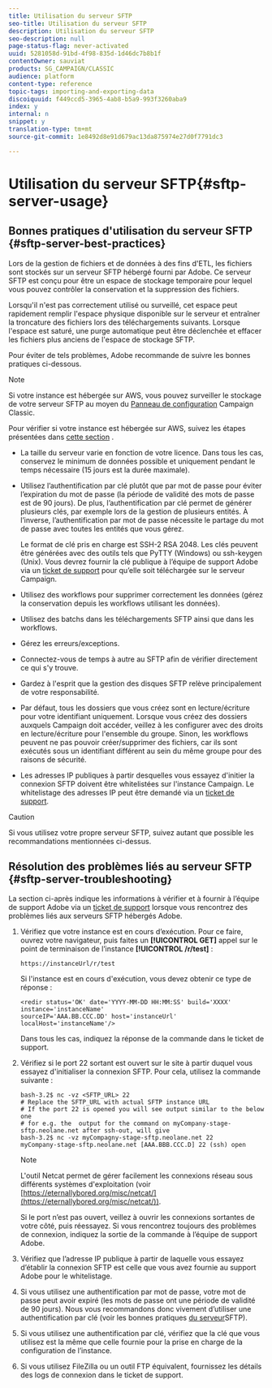 ```yaml
---
title: Utilisation du serveur SFTP
seo-title: Utilisation du serveur SFTP
description: Utilisation du serveur SFTP
seo-description: null
page-status-flag: never-activated
uuid: 5281058d-91bd-4f98-835d-1d46dc7b8b1f
contentOwner: sauviat
products: SG_CAMPAIGN/CLASSIC
audience: platform
content-type: reference
topic-tags: importing-and-exporting-data
discoiquuid: f449ccd5-3965-4ab8-b5a9-993f3260aba9
index: y
internal: n
snippet: y
translation-type: tm+mt
source-git-commit: 1e8492d8e91d679ac13da875974e27d0f7791dc3

---
```



# Utilisation du serveur SFTP{#sftp-server-usage}

## Bonnes pratiques d&#39;utilisation du serveur SFTP {#sftp-server-best-practices}

Lors de la gestion de fichiers et de données à des fins d&#39;ETL, les fichiers sont stockés sur un serveur SFTP hébergé fourni par Adobe. Ce serveur SFTP est conçu pour être un espace de stockage temporaire pour lequel vous pouvez contrôler la conservation et la suppression des fichiers.

Lorsqu&#39;il n&#39;est pas correctement utilisé ou surveillé, cet espace peut rapidement remplir l&#39;espace physique disponible sur le serveur et entraîner la troncature des fichiers lors des téléchargements suivants. Lorsque l&#39;espace est saturé, une purge automatique peut être déclenchée et effacer les fichiers plus anciens de l&#39;espace de stockage SFTP.

Pour éviter de tels problèmes, Adobe recommande de suivre les bonnes pratiques ci-dessous.

>[!NOTE]
>
>Si votre instance est hébergée sur AWS, vous pouvez surveiller le stockage de votre serveur SFTP au moyen du [Panneau de configuration](https://docs.adobe.com/content/help/en/control-panel/using/sftp-management/sftp-storage-management.html) Campaign Classic.
>
>Pour vérifier si votre instance est hébergée sur AWS, suivez les étapes présentées dans [cette section](https://docs.adobe.com/content/help/en/control-panel/using/faq.html#ims-org-id) .

* La taille du serveur varie en fonction de votre licence. Dans tous les cas, conservez le minimum de données possible et uniquement pendant le temps nécessaire (15 jours est la durée maximale).
* Utilisez l’authentification par clé plutôt que par mot de passe pour éviter l’expiration du mot de passe (la période de validité des mots de passe est de 90 jours). De plus, l’authentification par clé permet de générer plusieurs clés, par exemple lors de la gestion de plusieurs entités. À l’inverse, l’authentification par mot de passe nécessite le partage du mot de passe avec toutes les entités que vous gérez.

   Le format de clé pris en charge est SSH-2 RSA 2048. Les clés peuvent être générées avec des outils tels que PyTTY (Windows) ou ssh-keygen (Unix). Vous devrez fournir la clé publique à l’équipe de support Adobe via un [ticket de support](https://support.neolane.net) pour qu’elle soit téléchargée sur le serveur Campaign.

* Utilisez des workflows pour supprimer correctement les données (gérez la conservation depuis les workflows utilisant les données).
* Utilisez des batchs dans les téléchargements SFTP ainsi que dans les workflows.
* Gérez les erreurs/exceptions.
* Connectez-vous de temps à autre au SFTP afin de vérifier directement ce qui s&#39;y trouve.
* Gardez à l&#39;esprit que la gestion des disques SFTP relève principalement de votre responsabilité.
* Par défaut, tous les dossiers que vous créez sont en lecture/écriture pour votre identifiant uniquement. Lorsque vous créez des dossiers auxquels Campaign doit accéder, veillez à les configurer avec des droits en lecture/écriture pour l&#39;ensemble du groupe. Sinon, les workflows peuvent ne pas pouvoir créer/supprimer des fichiers, car ils sont exécutés sous un identifiant différent au sein du même groupe pour des raisons de sécurité.
* Les adresses IP publiques à partir desquelles vous essayez d&#39;initier la connexion SFTP doivent être whitelistées sur l&#39;instance Campaign. Le whitelistage des adresses IP peut être demandé via un [ticket de support](https://support.neolane.net).

>[!CAUTION]
>
>Si vous utilisez votre propre serveur SFTP, suivez autant que possible les recommandations mentionnées ci-dessus.

## Résolution des problèmes liés au serveur SFTP {#sftp-server-troubleshooting}

La section ci-après indique les informations à vérifier et à fournir à l’équipe de support Adobe via un [ticket de support](https://support.neolane.net) lorsque vous rencontrez des problèmes liés aux serveurs SFTP hébergés Adobe.

1. Vérifiez que votre instance est en cours d’exécution. Pour ce faire, ouvrez votre navigateur, puis faites un **[!UICONTROL GET]** appel sur le point de terminaison de l’instance **[!UICONTROL /r/test]** :

   ```
   https://instanceUrl/r/test
   ```

   Si l&#39;instance est en cours d&#39;exécution, vous devez obtenir ce type de réponse :

   ```
   <redir status='OK' date='YYYY-MM-DD HH:MM:SS' build='XXXX' instance='instanceName'
   sourceIP='AAA.BB.CCC.DD' host='instanceUrl' localHost='instanceName'/>
   ```

   Dans tous les cas, indiquez la réponse de la commande dans le ticket de support.

1. Vérifiez si le port 22 sortant est ouvert sur le site à partir duquel vous essayez d&#39;initialiser la connexion SFTP. Pour cela, utilisez la commande suivante :

   ```
   bash-3.2$ nc -vz <SFTP_URL> 22
   # Replace the SFTP_URL with actual SFTP instance URL
   # If the port 22 is opened you will see output similar to the below one
   # for e.g. the  output for the command on myCompany-stage-sftp.neolane.net after ssh-out, will give
   bash-3.2$ nc -vz myCompagny-stage-sftp.neolane.net 22
   myCompany-stage-sftp.neolane.net [AAA.BBB.CCC.D] 22 (ssh) open
   ```

   >[!NOTE]
   >
   >L&#39;outil Netcat permet de gérer facilement les connexions réseau sous différents systèmes d&#39;exploitation (voir [https://eternallybored.org/misc/netcat/](https://eternallybored.org/misc/netcat/)).

   Si le port n’est pas ouvert, veillez à ouvrir les connexions sortantes de votre côté, puis réessayez. Si vous rencontrez toujours des problèmes de connexion, indiquez la sortie de la commande à l’équipe de support Adobe.

1. Vérifiez que l’adresse IP publique à partir de laquelle vous essayez d’établir la connexion SFTP est celle que vous avez fournie au support Adobe pour le whitelistage.
1. Si vous utilisez une authentification par mot de passe, votre mot de passe peut avoir expiré (les mots de passe ont une période de validité de 90 jours). Nous vous recommandons donc vivement d’utiliser une authentification par clé (voir les bonnes pratiques [du serveur](#sftp-server-best-practices)SFTP).
1. Si vous utilisez une authentification par clé, vérifiez que la clé que vous utilisez est la même que celle fournie pour la prise en charge de la configuration de l’instance.
1. Si vous utilisez FileZilla ou un outil FTP équivalent, fournissez les détails des logs de connexion dans le ticket de support.

